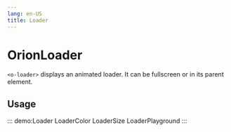 ```yaml
---
lang: en-US
title: Loader
---
```


# OrionLoader

`<o-loader>` displays an animated loader. It can be fullscreen or in its parent element.
## Usage

::: demo:Loader
LoaderColor
LoaderSize
LoaderPlayground
:::

<attribute-table/>


